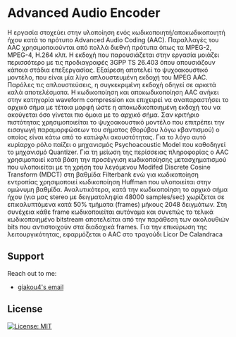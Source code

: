 # Advanced Audio Encoder 

Η εργασία στοχεύει στην υλοποίηση ενός κωδικοποιητή/αποκωδικοποιητή ήχου κατά το πρότυπο Advanced Audio Coding (AAC). Παραλλαγές του AAC χρησιμοποιούνται από πολλά διεθνή πρότυπα όπως τα MPEG-2, MPEG-4, H.264 κλπ. Η εκδοχή που παρουσιάζεται στην εργασία μοιάζει περισσότερο με τις προδιαγραφές 3GPP TS 26.403 όπου απουσιάζουν κάποια στάδια επεξεργασίας. Εξαίρεση αποτελεί το ψυχοακουστικό μοντέλο, που είναι μία λίγο απλουστευμένη εκδοχή του MPEG AAC. Παρόλες τις απλουστεύσεις, η συγκεκριμένη εκδοχή οδηγεί σε αρκετά καλά αποτελέσματα. Η κωδικοποίηση και αποκωδικοποίηση AAC ανήκει στην κατηγορία waveform compression και επιχειρεί να αναπαραστήσει το αρχικό σήμα με τέτοια μορφή ώστε η αποκωδικοποιημένη εκδοχή του να ακούγεται όσο γίνεται πιο όμοια με το αρχικό σήμα. Σαν κριτήριο πιστότητας χρησιμοποιείται το ψυχοακουστικό μοντέλο που επιτρέπει την εισαγωγή παραμορφώσεων του σήματος (θορύβου λόγω κβαντισμού) ο οποίος είναι κάτω από το κατώφλι ακουστότητας. Για το λόγο αυτό κυρίαρχο ρόλο παίζει ο μηχανισμός Psychoacoustic Model που καθοδηγεί το μηχανισμό Quantizer. Για τη μείωση της περίσσειας πληροφορίας ο AAC χρησιμοποιεί κατά βάση την προσέγγιση κωδικοποίησης μετασχηματισμού που υλοποιείται με τη χρήση του λεγόμενου Modifed Discrete Cosine Transform (MDCT) στη βαθμίδα Filterbank ενώ για κωδικοποίηση εντροπίας χρησιμοποιεί κωδικοποίηση Huffman που υλοποιείται στην ομώνυμη βαθμίδα. Αναλυτικότερα, κατά την κωδικοποίηση το αρχικό σήμα ήχου (για μας stereo με δειγματοληψία 48000 samples/sec) χωρίζεται σε επικαλυπτόμενα κατά 50% τμήματα (frames) μήκους 2048 δειγμάτων. Στη συνέχεια κάθε frame κωδικοποιείται αυτόνομα και συνεπώς το τελικά κωδικοποιημένο bitstream αποτελείται από την παράθεση των ακολουθιών bits που αντιστοιχούν στα διαδοχικά frames. Για την επικύρωση της λειτουργικότητας, εφαρμόζεται ο AAC στο τραγούδι Licor De Calandraca

## Support

Reach out to me:
- [giakou4's email](mailto:giakonick98@gmail.com "giakonick98@gmail.com")

## License
[![License: MIT](https://img.shields.io/badge/License-MIT-yellow.svg)](https://github.com/giakou4/multimedia/LICENSE)
